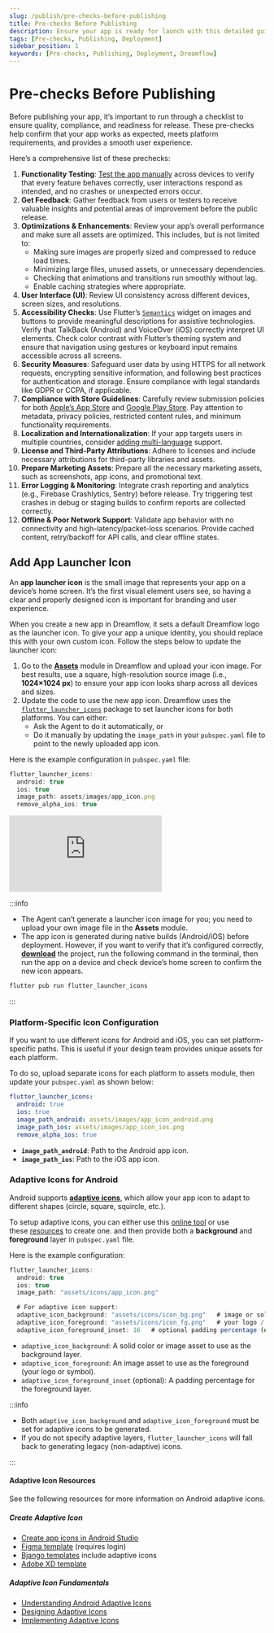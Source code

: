 ```yaml
---
slug: /publish/pre-checks-before-publishing
title: Pre-checks Before Publishing
description: Ensure your app is ready for launch with this detailed guide on essential pre-publishing checks.
tags: [Pre-checks, Publishing, Deployment]
sidebar_position: 1
keywords: [Pre-checks, Publishing, Deployment, Dreamflow]
---
```


# Pre-checks Before Publishing
Before publishing your app, it’s important to run through a checklist to ensure quality, compliance, and readiness for release. These pre-checks help confirm that your app works as expected, meets platform requirements, and provides a smooth user experience.

Here’s a comprehensive list of these prechecks:

1. **Functionality Testing**: [Test the app manually](../test/test-on-mobile-device.md) across devices to verify that every feature behaves correctly, user interactions respond as intended, and no crashes or unexpected errors occur.
2. **Get Feedback**: Gather feedback from users or testers to receive valuable insights and potential areas of improvement before the public release.
3. **Optimizations & Enhancements**: Review your app’s overall performance and make sure all assets are optimized. This includes, but is not limited to:
    - Making sure images are properly sized and compressed to reduce load times.
    - Minimizing large files, unused assets, or unnecessary dependencies.
    - Checking that animations and transitions run smoothly without lag.
    - Enable caching strategies where appropriate.
4. **User Interface (UI)**: Review UI consistency across different devices, screen sizes, and resolutions.
5. **Accessibility Checks**: Use Flutter’s [`Semantics`](https://api.flutter.dev/flutter/widgets/Semantics-class.html) widget on images and buttons to provide meaningful descriptions for assistive technologies. Verify that TalkBack (Android) and VoiceOver (iOS) correctly interpret UI elements. Check color contrast with Flutter’s theming system and ensure that navigation using gestures or keyboard input remains accessible across all screens.
6. **Security Measures**: Safeguard user data by using HTTPS for all network requests, encrypting sensitive information, and following best practices for authentication and storage. Ensure compliance with legal standards like GDPR or CCPA, if applicable.
7. **Compliance with Store Guidelines**: Carefully review submission policies for both [Apple’s App Store](https://developer.apple.com/app-store/review/guidelines/) and [Google Play Store](https://play.google/developer-content-policy/). Pay attention to metadata, privacy policies, restricted content rules, and minimum functionality requirements.
8. **Localization and Internationalization**: If your app targets users in multiple countries, consider [adding multi-language](https://docs.flutter.dev/ui/accessibility-and-internationalization/internationalization) support.
9. **License and Third-Party Attributions**: Adhere to licenses and include necessary attributions for third-party libraries and assets.
10. **Prepare Marketing Assets**: Prepare all the necessary marketing assets, such as screenshots, app icons, and promotional text.
11. **Error Logging & Monitoring**: Integrate crash reporting and analytics (e.g., Firebase Crashlytics, Sentry) before release. Try triggering test crashes in debug or staging builds to confirm reports are collected correctly.
12. **Offline & Poor Network Support**: Validate app behavior with no connectivity and high-latency/packet-loss scenarios. Provide cached content, retry/backoff for API calls, and clear offline states.


## Add App Launcher Icon

An **app launcher icon** is the small image that represents your app on a device’s home screen. It’s the first visual element users see, so having a clear and properly designed icon is important for branding and user experience.

When you create a new app in Dreamflow, it sets a default Dreamflow logo as the launcher icon. To give your app a unique identity, you should replace this with your own custom icon. Follow the steps below to update the launcher icon:

1. Go to the [**Assets**](../../workspace/modules-panel/assets.md) module in Dreamflow and upload your icon image. For best results, use a square, high-resolution source image (i.e., **1024×1024 px**) to ensure your app icon looks sharp across all devices and sizes.
2. Update the code to use the new app icon. Dreamflow uses the [`flutter_launcher_icons`](https://pub.dev/packages/flutter_launcher_icons) package to set launcher icons for both platforms. You can either:
    - Ask the Agent to do it automatically, or
    - Do it manually by updating the `image_path` in your `pubspec.yaml` file to point to the newly uploaded app icon.

Here is the example configuration in `pubspec.yaml` file:

```jsx
flutter_launcher_icons:
  android: true
  ios: true
  image_path: assets/images/app_icon.png
  remove_alpha_ios: true
```

<div style={{
    position: 'relative',
    paddingBottom: 'calc(52.67989417989418% + 41px)', // Keeps the aspect ratio and additional padding
    height: 0,
    width: '100%'}}>
    <iframe 
        src="https://demo.arcade.software/xzNj2YwPUvpxlrNQCv1r?embed&show_copy_link=true"
        title=""
        style={{
            position: 'absolute',
            top: 0,
            left: 0,
            width: '100%',
            height: '100%',
            colorScheme: 'light'
        }}
        frameborder="0"
        loading="lazy"
        webkitAllowFullScreen
        mozAllowFullScreen
        allowFullScreen
        allow="clipboard-write">
    </iframe>
</div>
<p></p>

:::info

- The Agent can’t generate a launcher icon image for you; you need to upload your own image file in the **Assets** module.
- The app icon is generated during native builds (Android/iOS) before deployment. However, if you want to verify that it’s configured correctly, [**download**](../test/test-on-mobile-device.md#download-code-and-run) the project, run the following command in the terminal, then run the app on a device and check device’s home screen to confirm the new icon appears.

```jsx
flutter pub run flutter_launcher_icons
```
:::

### Platform-Specific Icon Configuration

If you want to use different icons for Android and iOS, you can set platform-specific paths. This is useful if your design team provides unique assets for each platform.

To do so, upload separate icons for each platform to assets module, then update your `pubspec.yaml` as shown below:

```yaml
flutter_launcher_icons:
  android: true
  ios: true
  image_path_android: assets/images/app_icon_android.png
  image_path_ios: assets/images/app_icon_ios.png
  remove_alpha_ios: true

```

- **`image_path_android`**: Path to the Android app icon.
- **`image_path_ios`**: Path to the iOS app icon.

### Adaptive Icons for Android

Android supports [**adaptive icons**](https://developer.android.com/develop/ui/views/launch/icon_design_adaptive#design-adaptive-icons), which allow your app icon to adapt to different shapes (circle, square, squircle, etc.). 

To setup adaptive icons, you can either use this [online tool](https://icon.kitchen/) or use these [resources](#adaptive-icon-resources) to create one. and then provide both a **background** and **foreground** layer in `pubspec.yaml` file.

Here is the example configuration:

```jsx
flutter_launcher_icons:
  android: true
  ios: true
  image_path: "assets/icons/app_icon.png"

  # For adaptive icon support:
  adaptive_icon_background: "assets/icons/icon_bg.png"   # image or solid color ("#FFFFFF")
  adaptive_icon_foreground: "assets/icons/icon_fg.png"   # your logo / symbol image
  adaptive_icon_foreground_inset: 16   # optional padding percentage (default is 16)

```

- `adaptive_icon_background`: A solid color or image asset to use as the background layer.
- `adaptive_icon_foreground`: An image asset to use as the foreground (your logo or symbol).
- `adaptive_icon_foreground_inset` (optional): A padding percentage for the foreground layer.

:::info

- Both `adaptive_icon_background` and `adaptive_icon_foreground` must be set for adaptive icons to be generated.
- If you do not specify adaptive layers, `flutter_launcher_icons` will fall back to generating legacy (non-adaptive) icons.

:::


#### Adaptive Icon Resources

See the following resources for more information on Android adaptive icons.

##### Create Adaptive Icon

- [Create app icons in Android Studio](https://developer.android.com/studio/write/create-app-icons#create-adaptive)
- [Figma template](https://material.uplabs.com/posts/adaptive-icon-sticker-sheet) (requires login)
- [Bjango templates](https://github.com/bjango/Bjango-Templates) include adaptive icons
- [Adobe XD template](https://github.com/faizmalkani/adaptive-icon-template-xd)

##### Adaptive Icon Fundamentals

- [Understanding Android Adaptive Icons](https://medium.com/google-design/understanding-android-adaptive-icons-cee8a9de93e2)
- [Designing Adaptive Icons](https://medium.com/google-design/designing-adaptive-icons-515af294c783)
- [Implementing Adaptive Icons](https://medium.com/google-developers/implementing-adaptive-icons-1e4d1795470e)

